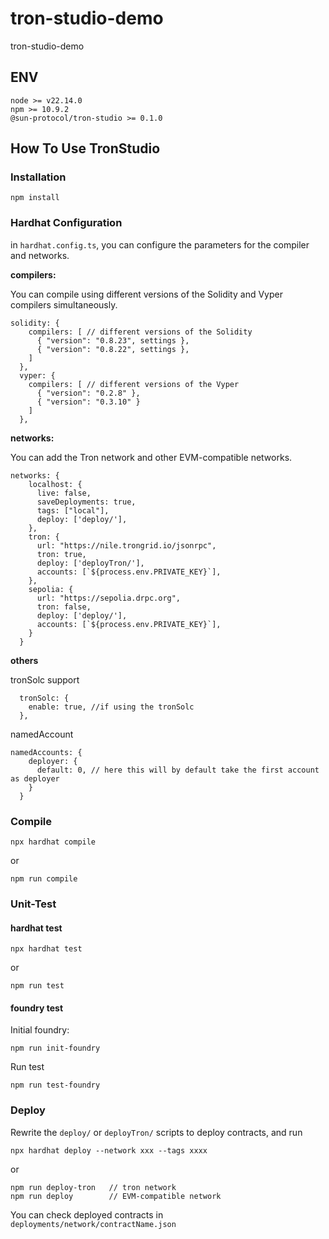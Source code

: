 # tron-studio-demo
tron-studio-demo

## ENV

```
node >= v22.14.0
npm >= 10.9.2
@sun-protocol/tron-studio >= 0.1.0

```
## How To Use TronStudio

### Installation

```
npm install 

```
### Hardhat Configuration
in `hardhat.config.ts`, you can configure the parameters for the compiler and networks.

**compilers:**

You can compile using different versions of the Solidity and Vyper compilers simultaneously. 

```
solidity: {
    compilers: [ // different versions of the Solidity
      { "version": "0.8.23", settings },
      { "version": "0.8.22", settings },
    ]
  },
  vyper: { 
    compilers: [ // different versions of the Vyper
      { "version": "0.2.8" },
      { "version": "0.3.10" }
    ]
  },
```

**networks:**

You can add the Tron network and other EVM-compatible networks.

```
networks: {
    localhost: {
      live: false,
      saveDeployments: true,
      tags: ["local"],
      deploy: ['deploy/'],
    },
    tron: {
      url: "https://nile.trongrid.io/jsonrpc",
      tron: true,
      deploy: ['deployTron/'],
      accounts: [`${process.env.PRIVATE_KEY}`],
    },
    sepolia: {
      url: "https://sepolia.drpc.org",
      tron: false,
      deploy: ['deploy/'],
      accounts: [`${process.env.PRIVATE_KEY}`],
    }
  }
```

**others**

tronSolc support

```
  tronSolc: {
    enable: true, //if using the tronSolc
  },
```

namedAccount

```
namedAccounts: {
    deployer: {
      default: 0, // here this will by default take the first account as deployer
    }
  }
```

### Compile

```
npx hardhat compile

```
or

```
npm run compile
```

### Unit-Test

#### hardhat test

```
npx hardhat test
```
or
```
npm run test
```
#### foundry test
Initial foundry:
```
npm run init-foundry
```
Run test
```
npm run test-foundry
```

### Deploy

Rewrite the `deploy/` or `deployTron/` scripts to deploy contracts, and run

```
npx hardhat deploy --network xxx --tags xxxx
```
or 
```
npm run deploy-tron   // tron network  
npm run deploy        // EVM-compatible network
```

You can check deployed contracts in `deployments/network/contractName.json`
